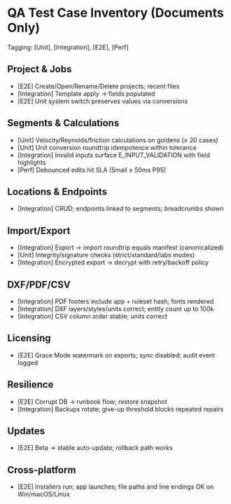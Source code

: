 # QA Test Case Inventory (Documents Only)

Tagging: [Unit], [Integration], [E2E], [Perf]

## Project & Jobs
- [E2E] Create/Open/Rename/Delete projects; recent files
- [Integration] Template apply → fields populated
- [E2E] Unit system switch preserves values via conversions

## Segments & Calculations
- [Unit] Velocity/Reynolds/friction calculations on goldens (≥ 20 cases)
- [Unit] Unit conversion roundtrip idempotence within tolerance
- [Integration] Invalid inputs surface E_INPUT_VALIDATION with field highlights
- [Perf] Debounced edits hit SLA (Small ≤ 50ms P95)

## Locations & Endpoints
- [Integration] CRUD; endpoints linked to segments; breadcrumbs shown

## Import/Export
- [Integration] Export → import roundtrip equals manifest (canonicalized)
- [Unit] Integrity/signature checks (strict/standard/labs modes)
- [Integration] Encrypted export → decrypt with retry/backoff policy

## DXF/PDF/CSV
- [Integration] PDF footers include app + ruleset hash; fonts rendered
- [Integration] DXF layers/styles/units correct; entity count up to 100k
- [Integration] CSV column order stable; units correct

## Licensing
- [E2E] Grace Mode watermark on exports; sync disabled; audit event logged

## Resilience
- [E2E] Corrupt DB → runbook flow; restore snapshot
- [Integration] Backups rotate; give-up threshold blocks repeated repairs

## Updates
- [E2E] Beta → stable auto-update; rollback path works

## Cross-platform
- [E2E] Installers run; app launches; file paths and line endings OK on Win/macOS/Linux


